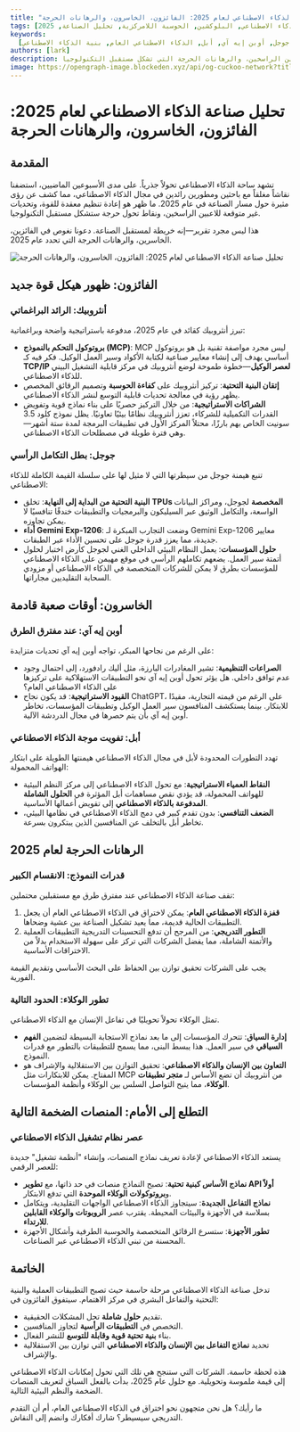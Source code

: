 ```yaml
---
title: "تحليل صناعة الذكاء الاصطناعي لعام 2025: الفائزون، الخاسرون، والرهانات الحرجة"
tags: [الذكاء الاصطناعي, البلوكشين, الحوسبة اللامركزية, تحليل الصناعة, 2025]
keywords:
  [صناعة الذكاء الاصطناعي, أنثروبيك, جوجل, أوبن إيه آي, أبل, الذكاء الاصطناعي العام, بنية الذكاء الاصطناعي]
authors: [lark]
description: تحليل معمق لمسار صناعة الذكاء الاصطناعي في عام 2025، يسلط الضوء على هياكل القوة الناشئة، التحديات التي تواجه اللاعبين الراسخين، والرهانات الحرجة التي تشكل مستقبل التكنولوجيا.
image: https://opengraph-image.blockeden.xyz/api/og-cuckoo-network?title=2025%20AI%20Industry%20Analysis:%20Winners,%20Losers,%20and%20Critical%20Bets
---
```


# تحليل صناعة الذكاء الاصطناعي لعام 2025: الفائزون، الخاسرون، والرهانات الحرجة

## المقدمة

تشهد ساحة الذكاء الاصطناعي تحولاً جذرياً. على مدى الأسبوعين الماضيين، استضفنا نقاشاً مغلقاً مع باحثين ومطورين رائدين في مجال الذكاء الاصطناعي، مما كشف عن رؤى مثيرة حول مسار الصناعة في عام 2025. ما ظهر هو إعادة تنظيم معقدة للقوة، وتحديات غير متوقعة للاعبين الراسخين، ونقاط تحول حرجة ستشكل مستقبل التكنولوجيا.

هذا ليس مجرد تقرير—إنه خريطة لمستقبل الصناعة. دعونا نغوص في الفائزين، الخاسرين، والرهانات الحرجة التي تحدد عام 2025.

![تحليل صناعة الذكاء الاصطناعي لعام 2025: الفائزون، الخاسرون، والرهانات الحرجة](https://opengraph-image.blockeden.xyz/api/og-cuckoo-network?title=2025%20AI%20Industry%20Analysis:%20Winners,%20Losers,%20and%20Critical%20Bets)

## الفائزون: ظهور هيكل قوة جديد

### **أنثروبيك: الرائد البراغماتي**

تبرز أنثروبيك كقائد في عام 2025، مدفوعة باستراتيجية واضحة وبراغماتية:

- **بروتوكول التحكم بالنموذج (MCP)**: MCP ليس مجرد مواصفة تقنية بل هو بروتوكول أساسي يهدف إلى إنشاء معايير صناعية لكتابة الأكواد وسير العمل الوكيل. فكر فيه كـ **TCP/IP لعصر الوكيل**—خطوة طموحة لوضع أنثروبيك في مركز قابلية التشغيل البيني للذكاء الاصطناعي.
- **إتقان البنية التحتية**: تركيز أنثروبيك على **كفاءة الحوسبة** وتصميم الرقائق المخصص يظهر رؤية في معالجة تحديات قابلية التوسع لنشر الذكاء الاصطناعي.
- **الشراكات الاستراتيجية**: من خلال التركيز حصريًا على بناء نماذج قوية وتفويض القدرات التكميلية للشركاء، تعزز أنثروبيك نظامًا بيئيًا تعاونيًا. يظل نموذج كلود 3.5 سونيت الخاص بهم بارزًا، محتلاً المركز الأول في تطبيقات البرمجة لمدة ستة أشهر—وهي فترة طويلة في مصطلحات الذكاء الاصطناعي.

### **جوجل: بطل التكامل الرأسي**

تنبع هيمنة جوجل من سيطرتها التي لا مثيل لها على سلسلة القيمة الكاملة للذكاء الاصطناعي:

- **البنية التحتية من البداية إلى النهاية**: تخلق **TPUs المخصصة** لجوجل، ومراكز البيانات الواسعة، والتكامل الوثيق عبر السيليكون والبرمجيات والتطبيقات خندقًا تنافسيًا لا يمكن تجاوزه.
- **أداء Gemini Exp-1206**: وضعت التجارب المبكرة لـ Gemini Exp-1206 معايير جديدة، مما يعزز قدرة جوجل على تحسين الأداء عبر الطبقات.
- **حلول المؤسسات**: يعمل النظام البيئي الداخلي الغني لجوجل كأرض اختبار لحلول أتمتة سير العمل. يضعهم تكاملهم الرأسي في موقع مهيمن على الذكاء الاصطناعي للمؤسسات بطرق لا يمكن للشركات المتخصصة في الذكاء الاصطناعي أو مزودي السحابة التقليديين مجاراتها.

## الخاسرون: أوقات صعبة قادمة

### **أوبن إيه آي: عند مفترق الطرق**

على الرغم من نجاحها المبكر، تواجه أوبن إيه آي تحديات متزايدة:

- **الصراعات التنظيمية**: تشير المغادرات البارزة، مثل أليك رادفورد، إلى احتمال وجود عدم توافق داخلي. هل يؤثر تحول أوبن إيه آي نحو التطبيقات الاستهلاكية على تركيزها على الذكاء الاصطناعي العام؟
- **القيود الاستراتيجية**: قد يكون نجاح ChatGPT، على الرغم من قيمته التجارية، مقيدًا للابتكار. بينما يستكشف المنافسون سير العمل الوكيل وتطبيقات المؤسسات، تخاطر أوبن إيه آي بأن يتم حصرها في مجال الدردشة الآلية.

### **أبل: تفويت موجة الذكاء الاصطناعي**

تهدد التطورات المحدودة لأبل في مجال الذكاء الاصطناعي هيمنتها الطويلة على ابتكار الهواتف المحمولة:

- **النقاط العمياء الاستراتيجية**: مع تحول الذكاء الاصطناعي إلى مركز النظم البيئية للهواتف المحمولة، قد يؤدي نقص مساهمات أبل المؤثرة في **الحلول الشاملة المدفوعة بالذكاء الاصطناعي** إلى تقويض أعمالها الأساسية.
- **الضعف التنافسي**: بدون تقدم كبير في دمج الذكاء الاصطناعي في نظامها البيئي، تخاطر أبل بالتخلف عن المنافسين الذين يبتكرون بسرعة.

## الرهانات الحرجة لعام 2025

### **قدرات النموذج: الانقسام الكبير**

تقف صناعة الذكاء الاصطناعي عند مفترق طرق مع مستقبلين محتملين:

1. **قفزة الذكاء الاصطناعي العام**: يمكن لاختراق في الذكاء الاصطناعي العام أن يجعل التطبيقات الحالية قديمة، مما يعيد تشكيل الصناعة بين عشية وضحاها.
2. **التطور التدريجي**: من المرجح أن تدفع التحسينات التدريجية التطبيقات العملية والأتمتة الشاملة، مما يفضل الشركات التي تركز على سهولة الاستخدام بدلاً من الاختراقات الأساسية.

يجب على الشركات تحقيق توازن بين الحفاظ على البحث الأساسي وتقديم القيمة الفورية.

### **تطور الوكلاء: الحدود التالية**

تمثل الوكلاء تحولاً تحويليًا في تفاعل الإنسان مع الذكاء الاصطناعي.

- **إدارة السياق**: تتحرك المؤسسات إلى ما بعد نماذج الاستجابة البسيطة لتضمين **الفهم السياقي** في سير العمل. هذا يبسط البنى، مما يسمح للتطبيقات بالتطور مع قدرات النموذج.
- **التعاون بين الإنسان والذكاء الاصطناعي**: تحقيق التوازن بين الاستقلالية والإشراف هو المفتاح. يمكن للابتكارات مثل MCP من أنثروبيك أن تضع الأساس لـ **متجر تطبيقات الوكلاء**، مما يتيح التواصل السلس بين الوكلاء وأنظمة المؤسسات.

## التطلع إلى الأمام: المنصات الضخمة التالية

### **عصر نظام تشغيل الذكاء الاصطناعي**

يستعد الذكاء الاصطناعي لإعادة تعريف نماذج المنصات، وإنشاء "أنظمة تشغيل" جديدة للعصر الرقمي:

- **نماذج الأساس كبنية تحتية**: تصبح النماذج منصات في حد ذاتها، مع **تطوير API أولاً** و**بروتوكولات الوكلاء الموحدة** التي تدفع الابتكار.
- **نماذج التفاعل الجديدة**: سيتجاوز الذكاء الاصطناعي الواجهات التقليدية، ويتكامل بسلاسة في الأجهزة والبيئات المحيطة. يقترب عصر **الروبوتات والوكلاء القابلين للارتداء**.
- **تطور الأجهزة**: ستسرع الرقائق المتخصصة والحوسبة الطرفية وأشكال الأجهزة المحسنة من تبني الذكاء الاصطناعي عبر الصناعات.

## الخاتمة

تدخل صناعة الذكاء الاصطناعي مرحلة حاسمة حيث تصبح التطبيقات العملية والبنية التحتية والتفاعل البشري في مركز الاهتمام. سيتفوق الفائزون في:

- تقديم **حلول شاملة** تحل المشكلات الحقيقية.
- التخصص في **التطبيقات الرأسية** لتجاوز المنافسين.
- بناء **بنية تحتية قوية وقابلة للتوسع** للنشر الفعال.
- تحديد **نماذج التفاعل بين الإنسان والذكاء الاصطناعي** التي توازن بين الاستقلالية والإشراف.

هذه لحظة حاسمة. الشركات التي ستنجح هي تلك التي تحول إمكانات الذكاء الاصطناعي إلى قيمة ملموسة وتحويلية. مع حلول عام 2025، بدأت بالفعل السباق لتعريف المنصات الضخمة والنظم البيئية التالية.

ما رأيك؟ هل نحن متجهون نحو اختراق في الذكاء الاصطناعي العام، أم أن التقدم التدريجي سيسيطر؟ شارك أفكارك وانضم إلى النقاش.
